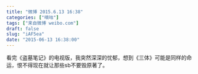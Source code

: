 ```yaml
---
title: "微博 2015.6.13 16:38"
categories: ["嘀咕"]
tags: ["来自微博 weibo.com"]
draft: false
slug: "iAF5ea"
date: "2015-06-13 16:38:00"
---
```


<p>看完《盗墓笔记》的电视版，我突然深深的忧郁，想到《三体》可能是同样的命运，恨不得现在就让那些sb不要毁原著了。 ​​​​</p>
